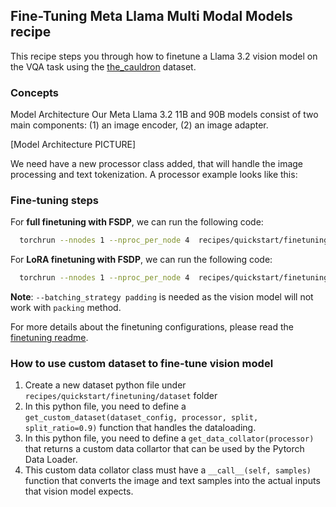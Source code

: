 ## Fine-Tuning Meta Llama Multi Modal Models recipe
This recipe steps you through how to finetune a Llama 3.2 vision model on the VQA task using the [the_cauldron](https://huggingface.co/datasets/HuggingFaceM4/the_cauldron) dataset.

### Concepts
Model Architecture
Our Meta Llama 3.2 11B and 90B models consist of two main components: (1) an image encoder, (2) an image adapter.

[Model Architecture PICTURE]

We need have a new processor class added, that will handle the image processing and text tokenization. A processor example looks like this:



### Fine-tuning steps


For **full finetuning with FSDP**, we can run the following code:
```bash
  torchrun --nnodes 1 --nproc_per_node 4  recipes/quickstart/finetuning/finetuning.py --enable_fsdp --lr 1e-5 --context_length 8192 --num_epochs 3 --batch_size_training 2 --model_name meta-llama/Llama-3.2-11B-Vision-Instruct --dist_checkpoint_root_folder ./finetuned_model --dist_checkpoint_folder fine-tuned  --use_fast_kernels --dataset "custom_dataset" --custom_dataset.test_split "test" --custom_dataset.file "recipes/quickstart/finetuning/datasets/vqa_dataset.py"  --run_validation True --batching_strategy padding
```

For **LoRA finetuning with FSDP**, we can run the following code:
```bash
  torchrun --nnodes 1 --nproc_per_node 4  recipes/quickstart/finetuning/finetuning.py --enable_fsdp --lr 1e-5 --context_length 8192 --num_epochs 3 --batch_size_training 2 --model_name meta-llama/Llama-3.2-11B-Vision-Instruct --dist_checkpoint_root_folder ./finetuned_model --dist_checkpoint_folder fine-tuned  --use_fast_kernels --dataset "custom_dataset" --custom_dataset.test_split "test" --custom_dataset.file "recipes/quickstart/finetuning/datasets/vqa_dataset.py"  --run_validation True --batching_strategy padding  --use_peft --peft_method lora
```
**Note**: `--batching_strategy padding` is needed as the vision model will not work with `packing` method.

For more details about the finetuning configurations, please read the [finetuning readme](./README.md).

### How to use custom dataset to fine-tune vision model

1. Create a new dataset python file under `recipes/quickstart/finetuning/dataset` folder
2. In this python file, you need to define a `get_custom_dataset(dataset_config, processor, split, split_ratio=0.9)` function that handles the dataloading.
3. In this python file, you need to define a `get_data_collator(processor)` that returns a custom data collartor that can be used by the Pytorch Data Loader.
4. This custom data collator class must have a `__call__(self, samples)` function that converts the image and text samples into the actual inputs that vision model expects.
